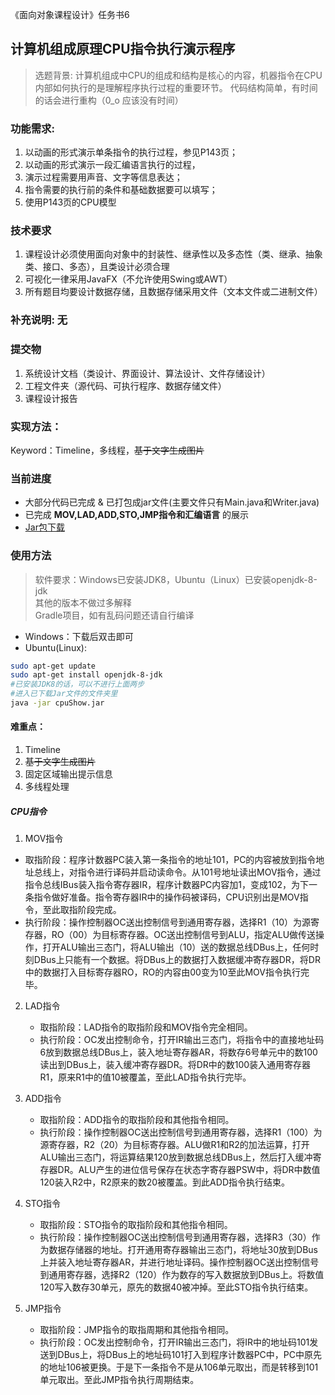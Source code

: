 《面向对象课程设计》任务书6
## 计算机组成原理CPU指令执行演示程序      
> 选题背景: 计算机组成中CPU的组成和结构是核心的内容，机器指令在CPU内部如何执行的是理解程序执行过程的重要环节。 
> 代码结构简单，有时间的话会进行重构（0_o 应该没有时间）
### 功能需求:	
1. 以动画的形式演示单条指令的执行过程，参见P143页；
2. 以动画的形式演示一段汇编语言执行的过程，
3. 演示过程需要用声音、文字等信息表达；
4. 指令需要的执行前的条件和基础数据要可以填写；
5. 使用P143页的CPU模型
### 技术要求	
1. 课程设计必须使用面向对象中的封装性、继承性以及多态性（类、继承、抽象类、接口、多态），且类设计必须合理
2. 可视化一律采用JavaFX（不允许使用Swing或AWT）
3. 所有题目均要设计数据存储，且数据存储采用文件（文本文件或二进制文件）
### 补充说明:	无
### 提交物
1. 系统设计文档（类设计、界面设计、算法设计、文件存储设计）
2. 工程文件夹（源代码、可执行程序、数据存储文件）
3. 课程设计报告
### 实现方法：
Keyword：Timeline，多线程，~~基于文字生成图片~~

### 当前进度

* 大部分代码已完成 & 已打包成jar文件(主要文件只有Main.java和Writer.java)
* 已完成 **MOV,LAD,ADD,STO,JMP指令和汇编语言** 的展示
* [Jar包下载](https://github.com/IITII/cpuShow/releases)

### 使用方法
> 软件要求：Windows已安装JDK8，Ubuntu（Linux）已安装openjdk-8-jdk  
> 其他的版本不做过多解释  
> Gradle项目，如有乱码问题还请自行编译  
* Windows：下载后双击即可
* Ubuntu(Linux): 
```bash
sudo apt-get update
sudo apt-get install openjdk-8-jdk
#已安装JDK8的话，可以不进行上面两步
#进入已下载Jar文件的文件夹里
java -jar cpuShow.jar
```
#### 难重点：
1.	Timeline
2.	~~基于文字生成图片~~
3.	固定区域输出提示信息
4. 多线程处理

##### CPU指令
1. MOV指令  
  * 取指阶段：程序计数器PC装入第一条指令的地址101，PC的内容被放到指令地址总线上，对指令进行译码并启动读命令。从101号地址读出MOV指令，通过指令总线IBus装入指令寄存器IR，程序计数器PC内容加1，变成102，为下一条指令做好准备。指令寄存器IR中的操作码被译码，CPU识别出是MOV指令，至此取指阶段完成。
  * 执行阶段：操作控制器OC送出控制信号到通用寄存器，选择R1（10）为源寄存器，RO（00）为目标寄存器。OC送出控制信号到ALU，指定ALU做传送操作，打开ALU输出三态门，将ALU输出（10）送的数据总线DBus上，任何时刻DBus上只能有一个数据。将DBus上的数据打入数据缓冲寄存器DR，将DR中的数据打入目标寄存器RO，RO的内容由00变为10至此MOV指令执行完毕。
2. LAD指令
    * 取指阶段：LAD指令的取指阶段和MOV指令完全相同。
    * 执行阶段：OC发出控制命令，打开IR输出三态门，将指令中的直接地址码6放到数据总线DBus上，装入地址寄存器AR，将数存6号单元中的数100读出到DBus上，装入缓冲寄存器DR。将DR中的数100装入通用寄存器R1，原来R1中的值10被覆盖，至此LAD指令执行完毕。
3. ADD指令
    * 取指阶段：ADD指令的取指阶段和其他指令相同。
    * 执行阶段：操作控制器OC送出控制信号到通用寄存器，选择R1（100）为源寄存器，R2（20）为目标寄存器。ALU做R1和R2的加法运算，打开ALU输出三态门，将运算结果120放到数据总线DBus上，然后打入缓冲寄存器DR。ALU产生的进位信号保存在状态字寄存器PSW中，将DR中数值120装入R2中，R2原来的数20被覆盖。到此ADD指令执行结束。
4. STO指令
    * 取指阶段：STO指令的取指阶段和其他指令相同。
    * 执行阶段：操作控制器OC送出控制信号到通用寄存器，选择R3（30）作为数据存储器的地址。打开通用寄存器输出三态门，将地址30放到DBus上并装入地址寄存器AR，并进行地址译码。操作控制器OC送出控制信号到通用寄存器，选择R2（120）作为数存的写入数据放到DBus上。将数值120写入数存30单元，原先的数据40被冲掉。至此STO指令执行结束。

5. JMP指令
    * 取指阶段：JMP指令的取指周期和其他指令相同。
    * 执行阶段：OC发出控制命令，打开IR输出三态门，将IR中的地址码101发送到DBus上，将DBus上的地址码101打入到程序计数器PC中，PC中原先的地址106被更换。于是下一条指令不是从106单元取出，而是转移到101单元取出。至此JMP指令执行周期结束。